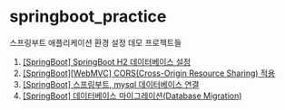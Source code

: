# springboot_practice
스프링부트 애플리케이션 환경 설정 데모 프로젝트들

1. [\[SpringBoot\] SpringBoot H2 데이터베이스 설정](https://yonghwankim-dev.tistory.com/560)
2. [\[SpringBoot\]\[WebMVC\] CORS(Cross-Origin Resource Sharing) 적용](https://yonghwankim-dev.tistory.com/569)
3. [\[SpringBoot\] 스프링부트, mysql 데이터베이스 연결](https://yonghwankim-dev.tistory.com/571)
4. [\[SpringBoot\] 데이터베이스 마이그레이션(Database Migration)](https://yonghwankim-dev.tistory.com/572)
